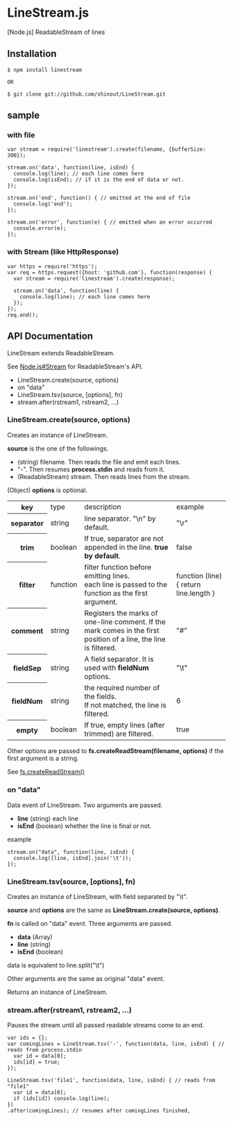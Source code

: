 LineStream.js
==========
[Node.js] ReadableStream of lines

## Installation ##

    $ npm install linestream

    OR

    $ git clone git://github.com/shinout/LineStream.git

## sample ##

### with file ###

    var stream = require('linestream').create(filename, {bufferSize: 300});

    stream.on('data', function(line, isEnd) {
      console.log(line); // each line comes here
      console.log(isEnd); // if it is the end of data or not.
    });

    stream.on('end', function() { // emitted at the end of file
      console.log('end');
    });

    stream.on('error', function(e) { // emitted when an error occurred
      console.error(e);
    });


### with Stream (like HttpResponse) ###

    var https = require('https');
    var req = https.request({host: 'github.com'}, function(response) {
      var stream = require('linestream').create(response);

      stream.on('data', function(line) {
        console.log(line); // each line comes here
      });
    });
    req.end();

## API Documentation ##

LineStream extends ReadableStream.

See [Node.js#Stream](http://nodejs.org/docs/latest/api/streams.html#readable_Stream) for ReadableStream's API.


- LineStream.create(source, options)
- on "data"
- LineStream.tsv(source, [options], fn)
- stream.after(rstream1, rstream2, ...)

### LineStream.create(source, options) ###

Creates an instance of LineStream.

**source** is the one of the followings.

- (string) filename. Then reads the file and emit each lines.
- "-". Then resumes **process.stdin** and reads from it.
- (ReadableStream) stream. Then reads lines from the stream.

(Object) **options** is optional.

<table>
<tr><th>key</th>
<td>type</td>
<td>description</td>
<td>example</td></tr>

<tr><th>separator</th>
<td>string</td>
<td>line separator. "\n" by default.<br>
</td>
<td>"\r"</td></tr>

<tr><th>trim</th>
<td>boolean</td>
<td>If true, separator are not appended in the line. <strong>true by default</strong>.<br>
</td>
<td>false</td></tr>


<tr><th>filter</th>
<td>function</td>
<td>filter function before emitting lines.<br>
each line is passed to the function as the first argument.
</td>
<td>function (line) { return line.length }</td></tr>

<tr><th>comment</th>
<td>string</td>
<td>Registers the marks of one-line comment.
If the mark comes in the first position of a line, the line is filtered.
</td>
<td>"#"</td></tr>

<tr><th>fieldSep</th>
<td>string</td>
<td>A field separator. It is used with <strong>fieldNum</strong> options.
</td>
<td>"\t"</td></tr>

<tr><th>fieldNum</th>
<td>string</td>
<td>the required number of the fields.<br>
If not matched, the line is filtered.  </td>
<td>6</td></tr>

<tr><th>empty</th>
<td>boolean</td>
<td>If true, empty lines (after trimmed) are filtered.
</td>
<td>true</td></tr>

</table>

Other options are passed to **fs.createReadStream(filename, options)** if the first argument is a string.

See [fs.createReadStream()](http://nodejs.org/docs/latest/api/fs.html#fs.createReadStream)

### on "data" ###

Data event of LineStream. Two arguments are passed.

- **line**  (string)  each line
- **isEnd** (boolean) whether the line is final or not.

example

    stream.on("data", function(line, isEnd) {
      console.log([line, isEnd].join('\t'));
    });


### LineStream.tsv(source, [options], fn) ###

Creates an instance of LineStream, with field separated by "\t".

**source** and **options** are the same as **LineStream.create(source, options)**.

**fn** is called on "data" event. Three arguments are passed.

- **data** (Array)
- **line** (string)
- **isEnd** (boolean)

data is equivalent to line.split("\t")

Other arguments are the same as original "data" event.

Returns an instance of LineStream.


### stream.after(rstream1, rstream2, ...) ###
Pauses the stream until all passed readable streams come to an end.

    var ids = {};
    var comingLines = LineStream.tsv('-', function(data, line, isEnd) { // reads from process.stdin
      var id = data[0];
      ids[id] = true;
    });

    LineStream.tsv('file1', function(data, line, isEnd) { // reads from "file1"
      var id = data[0];
      if (ids[id]) console.log(line);
    })
    .after(comingLines); // resumes after comingLines finished,
